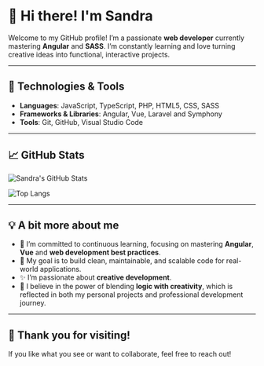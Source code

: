 # 👋 Hi there! I'm Sandra

Welcome to my GitHub profile! I’m a passionate **web developer** currently mastering **Angular** and **SASS**. I’m constantly learning and love turning creative ideas into functional, interactive projects.


---

## 🚀 Technologies & Tools
- **Languages**: JavaScript, TypeScript, PHP, HTML5, CSS, SASS
- **Frameworks & Libraries**: Angular, Vue, Laravel and Symphony
- **Tools**: Git, GitHub, Visual Studio Code

---

## 📈 GitHub Stats
![Sandra's GitHub Stats](https://github-readme-stats.vercel.app/api?username=San05M&show_icons=true&theme=radical&hide_title=true&count_private=true&include_all_commits=true&hide=prs)

![Top Langs](https://github-readme-stats.vercel.app/api/top-langs/?username=San05M&layout=compact&hide=html,css&theme=radical&hide_title=true)

---

## 💡 A bit more about me
- 🌱 I’m committed to continuous learning, focusing on mastering **Angular**, **Vue** and **web development best practices**.  
- 🎯 My goal is to build clean, maintainable, and scalable code for real-world applications.  
- ✨ I’m passionate about **creative development**. 
- 📘 I believe in the power of blending **logic with creativity**, which is reflected in both my personal projects and professional development journey.  

------

## 🎉 Thank you for visiting!
If you like what you see or want to collaborate, feel free to reach out! 
